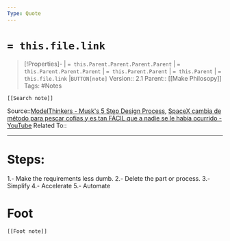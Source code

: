 ```yaml
---
Type: Quote
---
```

# `= this.file.link`
>[!Properties]- | `= this.Parent.Parent.Parent.Parent` |  `= this.Parent.Parent.Parent` | `= this.Parent.Parent` | `= this.Parent` | `= this.file.link` |`BUTTON[note]` 
>Version:: 2.1
>Parent:: [[Make Philosopy]]
>Tags: #Notes
```meta-bind-embed
[[Search note]]
```
Source::[ModelThinkers - Musk's 5 Step Design Process](https://modelthinkers.com/mental-model/musks-5-step-design-process), [SpaceX cambia de método para pescar cofias y es tan FÁCIL que a nadie se le había ocurrido - YouTube](https://www.youtube.com/watch?v=42dCS-uosbI)
Related To::
***

# Steps: 

1.- Make the requirements less dumb.
2.- Delete the part or process.
3.- Simplify 
4.- Accelerate
5.- Automate






# Foot
```meta-bind-embed
[[Foot note]]
``` 